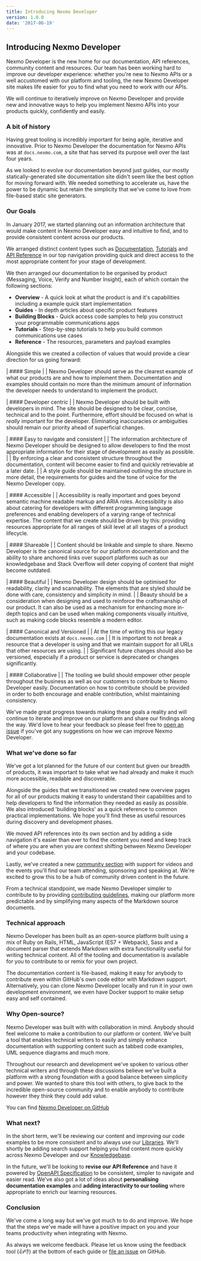 ```yaml
---
title: Introducing Nexmo Developer
version: 1.0.0
date: '2017-06-19'
---
```


## Introducing Nexmo Developer

Nexmo Developer is the new home for our documentation, API references, community content and resources. Our team has been working hard to improve our developer experience: whether you're new to Nexmo APIs or a well accustomed with our platform and tooling, the new Nexmo Developer site makes life easier for you to find what you need to work with our APIs.

We will continue to iteratively improve on Nexmo Developer and provide new and innovative ways to help you implement Nexmo APIs into your products quickly, confidently and easily.

### A bit of history

Having great tooling is incredibly important for being agile, iterative and innovative. Prior to Nexmo Developer the documentation for Nexmo APIs was at `docs.nexmo.com`, a site that has served its purpose well over the last four years.

As we looked to evolve our documentation beyond just guides, our mostly statically-generated site documentation site didn't seem like the best option for moving forward with. We needed something to accelerate us, have the power to be dynamic but retain the simplicity that we've come to love from file-based static site generators.

### Our Goals

In January 2017, we started planning out an information architecture that would make content in Nexmo Developer easy and intuitive to find, and to provide consistent content across our products.

We arranged distinct content types such as [Documentation](/documentation), [Tutorials](/tutorials) and [API Reference](/api) in our top navigation providing quick and direct access to the most appropriate content for your stage of development.

We then arranged our documentation to be organised by product (Messaging, Voice, Verify and Number Insight), each of which contain the following sections:

- **Overview** - A quick look at what the product is and it's capabilities including a example quick start implementation
- **Guides** - In depth articles about specific product features
- **Building Blocks** - Quick access code samples to help you construct your programmable communications apps
- **Tutorials** - Step-by-step tutorials to help you build common communications use cases
- **Reference** - The resources, parameters and payload examples

Alongside this we created a collection of values that would provide a clear direction for us going forward:

| #### Simple
|
| Nexmo Developer should serve as the clearest example of what our products are and how to implement them. Documentation and examples should contain no more than the minimum amount of information the developer needs to understand to implement the product.

| #### Developer centric
|
| Nexmo Developer should be built with developers in mind. The site should be designed to be clear, concise, technical and to the point. Furthermore, effort should be focused on what is *really* important for the developer. Eliminating inaccuracies or ambiguities should remain our priority ahead of superficial changes.

| #### Easy to navigate and consistent
|
| The information architecture of Nexmo Developer should be designed to allow developers to find the most appropriate information for their stage of development as easily as possible.
|
| By enforcing a clear and consistent structure throughout the documentation, content will become easier to find and quickly retrievable at a later date.
|
| A style guide should be maintained outlining the structure in more detail, the requirements for guides and the tone of voice for the Nexmo Developer copy.

| #### Accessible
|
| Accessibility is really important and goes beyond semantic machine readable markup and ARIA roles. Accessibility is also about catering for developers with different programming language preferences and enabling developers of a varying range of technical expertise. The content that we create should be driven by this: providing resources appropriate for all ranges of skill level at all stages of a product lifecycle.

| #### Shareable
|
| Content should be linkable and simple to share. Nexmo Developer is the canonical source for our platform documentation and the ability to share anchored links over support platforms such as our knowledgebase and Stack Overflow will deter copying of content that might become outdated.

| #### Beautiful
|
| Nexmo Developer design should be optimised for readability, clarity and scannability. The elements that are styled should be done with care, consistency and simplicity in mind.
|
| Beauty should be a consideration when designing and used to reinforce the craftsmanship of our product. It can also be used as a mechanism for enhancing more in-depth topics and can be used when making components visually intuitive, such as making code blocks resemble a modern editor.

| #### Canonical and Versioned
|
| At the time of writing this our legacy documentation exists at `docs.nexmo.com`
|
| It is important to not break a resource that a developer is using and that we maintain support for all URLs that other resources are using.
|
| Significant future changes should also be versioned, especially if a product or service is deprecated or changes significantly.

| #### Collaborative
|
| The tooling we build should empower other people throughout the business as well as our customers to contribute to Nexmo Developer easily. Documentation on how to contribute should be provided in order to both encourage and enable contribution, whilst maintaining consistency.

We've made great progress towards making these goals a reality and will continue to iterate and improve on our platform and share our findings along the way. We'd love to hear your feedback so please feel free to [open an issue](https://github.com/nexmo/nexmo-developer/issues/new) if you've got any suggestions on how we can improve Nexmo Developer.

### What we've done so far

We've got a lot planned for the future of our content but given our breadth of products, it was important to take what we had already and make it much more accessible, readable and discoverable.

Alongside the guides that we transitioned we created new overview pages for all of our products making it easy to understand their capabilities and to help developers to find the information they needed as easily as possible. We also introduced 'building blocks' as a quick reference to common practical implementations. We hope you'll find these as useful resources during discovery and development phases.

We moved API references into its own section and by adding a side navigation it's easier than ever to find the content you need and keep track of where you are when you are context shifting between Nexmo Developer and your codebase.

Lastly, we've created a new [community section](/community) with support for videos and the events you'll find our team attending, sponsoring and speaking at. We're excited to grow this to be a hub of community driven content in the future.

From a technical standpoint, we made Nexmo Developer simpler to contribute to by providing [contributing guidelines](/contribute), making our platform more predictable and by simplifying many aspects of the Markdown source documents.

### Technical approach

Nexmo Developer has been built as an open-source platform built using a mix of Ruby on Rails, HTML, JavaScript (ES7 + Webpack), Sass and a document parser that extends Markdown with extra functionality useful for writing technical content. All of the tooling and documentation is available for you to contribute to or remix for your own project.

The documentation content is file-based, making it easy for anybody to contribute even within GitHub's own code editor with Markdown support. Alternatively, you can clone Nexmo Developer locally and run it in your own development environment, we even have Docker support to make setup easy and self contained.

### Why Open-source?

Nexmo Developer was built with with collaboration in mind. Anybody should feel welcome to make a contribution to our platform or content. We've built a tool that enables technical writers to easily and simply enhance documentation with supporting content such as tabbed code examples, UML sequence diagrams and much more.

Throughout our research and development we've spoken to various other technical writers and through these discussions believe we've built a platform with a strong foundation with a good balance between simplicity and power. We wanted to share this tool with others, to give back to the incredible open-source community and to enable anybody to contribute however they think they could add value.

You can find [Nexmo Developer on GitHub](https://github.com/nexmo/nexmo-developer)

### What next?

In the short term, we'll be reviewing our content and improving our code examples to be more consistent and to always use our [Libraries](/tools). We'll shortly be adding search support helping you find content more quickly across Nexmo Developer and our [Knowledgebase](https://help.nexmo.com).

In the future, we'll be looking to **revise our API Reference** and have it powered by [OpenAPI Specification](https://github.com/OAI/OpenAPI-Specification) to be consistent, simpler to navigate and easier read. We've also got a lot of ideas about **personalising documentation examples** and **adding interactivity to our tooling** where appropriate to enrich our learning resources.

### Conclusion

We've come a long way but we've got much to to do and improve. We hope that the steps we've made will have a positive impact on you and your teams productivity when integrating with Nexmo.

As always we welcome feedback. Please let us know using the feedback tool (👍👎) at the bottom of each guide or [file an issue](https://github.com/Nexmo/nexmo-developer/issues/new) on GitHub.

